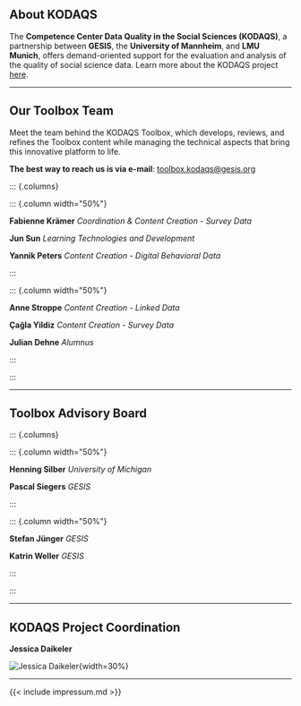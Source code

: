 ## About KODAQS

The **Competence Center Data Quality in the Social Sciences (KODAQS)**, a partnership between **GESIS**, the **University of Mannheim**, and **LMU Munich**, offers demand-oriented support for the evaluation and analysis of the quality of social science data. Learn more about the KODAQS project [here](https://www.gesis.org/en/research/external-funding-projects/kodaqs-project-page).

---

## Our Toolbox Team

Meet the team behind the KODAQS Toolbox, which develops, reviews, and refines the Toolbox content while managing the technical aspects that bring this innovative platform to life.

**The best way to reach us is via e-mail**: [toolbox.kodaqs@gesis.org](mailto:toolbox.kodaqs@gesis.org)

::: {.columns}

::: {.column width="50%"}

**Fabienne Krämer**
*Coordination & Content Creation - Survey Data*

**Jun Sun**
*Learning Technologies and Development*

**Yannik Peters**
*Content Creation - Digital Behavioral Data*

:::

::: {.column width="50%"}

**Anne Stroppe**
*Content Creation - Linked Data*

**Çağla Yildiz**
*Content Creation - Survey Data*

**Julian Dehne**
*Alumnus*

:::

:::

---

## Toolbox Advisory Board

::: {.columns}

::: {.column width="50%"}

**Henning Silber**
*University of Michigan*

**Pascal Siegers**
*GESIS*

:::

::: {.column width="50%"}

**Stefan Jünger**
*GESIS*

**Katrin Weller**
*GESIS*

:::

:::

---

## KODAQS Project Coordination

**Jessica Daikeler**

![Jessica Daikeler](https://gris.gesis.org/files/photos/916.png){width=30%}

---


{{< include impressum.md >}}
